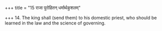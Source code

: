 +++
title = "15 राजा पुरोहितन् धर्मार्थकुशलम्"

+++
14. The king shall (send them) to his domestic priest, who should be learned in the law and the science of governing.
